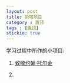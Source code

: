 ```yaml
---
layout: post
title: 前端项目
category : 置顶
tags : [置顶]
stickie: true
---
```

<html>
<body>
学习过程中所作的小项目:
<div>
<ol>
<li><a href="http://write.blog.csdn.net/postlist" target="_blank">致敬约翰·托尔金<a><li>
<ol>
 </div>
  </body>
</html>
